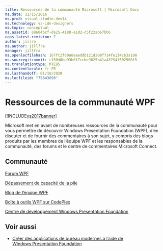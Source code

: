 ```yaml
---
title: Ressources de la communauté Microsoft | Microsoft Docs
ms.date: 11/15/2016
ms.prod: visual-studio-dev14
ms.technology: vs-ide-designers
ms.topic: conceptual
ms.assetid: 89604bcf-da25-4180-a1d2-c5f22ab67bb6
caps.latest.revision: 7
author: jillre
ms.author: jillfra
manager: jillfra
ms.openlocfilehash: 167fc2f80a8eaeddb121d208f714fe134c63a198
ms.sourcegitcommit: c150d0be93b6f7ccbe9625b41a437541502560f5
ms.translationtype: MTE95
ms.contentlocale: fr-FR
ms.lasthandoff: 01/10/2020
ms.locfileid: "75843890"
---
```

# <a name="wpf-community-resources"></a>Ressources de la communauté WPF
[!INCLUDE[vs2017banner](../includes/vs2017banner.md)]

Microsoft met en avant de nombreuses ressources de la communauté pour vous permettre de découvrir Windows Presentation Foundation (WPF), d’en discuter et de fournir des commentaires à son sujet, y compris des blogs produits par les membres de l’équipe WPF et les responsables de la communauté, des forums et le centre de commentaires Microsoft Connect.

## <a name="community"></a>Communauté
 [Forum WPF](https://social.msdn.microsoft.com/forums/en-US/wpf/threads/)

 [Dépassement de capacité de la pile](https://stackoverflow.com/questions/tagged/wpf)

 [Blog de l’équipe WPF](https://devblogs.microsoft.com/wpf/)

 [Boîte à outils WPF sur CodePlex](https://archive.codeplex.com/?p=wpf)

 [Centre de développement Windows Presentation Foundation](https://www.visualstudio.com/features/wpf-vs)

## <a name="see-also"></a>Voir aussi

- [Créer des applications de bureau modernes à l’aide de Windows Presentation Foundation](../designers/create-modern-desktop-applications-with-windows-presentation-foundation.md)
